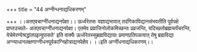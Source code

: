 +++
title = "44 अग्नीन्धनाद्यधिकरणम्"

+++
।।अतएवचाग्नींधनाद्यनपेक्षा।। ऊर्ध्वरेतसः यज्ञाद्यभावात् तदंगिकाविद्यानसंभवतीति पूर्वपक्षे प्राप्तउच्यते- अतएवचाग्नींधनाद्यनपेक्षा। एतमेव प्रव्राजिनोलोकमिच्छन्तः प्रव्रजन्ति, यदिच्छतोब्रह्मचर्यंचरन्ति, येचेमेरण्येश्रद्धांतपइत्युपासते' इति वाक्यैः ऊर्ध्वरेतस्सुब्रह्मविद्यायाः प्रमाणप्रतिपन्नत्वात् तेषु ब्रह्मविद्या अग्न्याधानलक्षणाग्नीधनपूर्वकाग्निहोत्राद्यनपेक्षैव। ।।इति अग्नींधनाद्यधिकरणम्।।